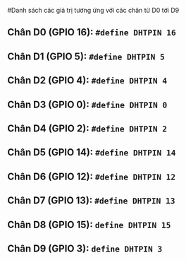 #Danh sách các giá trị tương ứng với các chân từ D0 tới D9
## Chân D0 (GPIO 16): `#define DHTPIN 16`
## Chân D1 (GPIO 5): `#define DHTPIN 5`
## Chân D2 (GPIO 4): `#define DHTPIN 4`
## Chân D3 (GPIO 0): `#define DHTPIN 0`
## Chân D4 (GPIO 2): `#define DHTPIN 2`
## Chân D5 (GPIO 14): `#define DHTPIN 14`
## Chân D6 (GPIO 12): `#define DHTPIN 12`
## Chân D7 (GPIO 13): `#define DHTPIN 13`
## Chân D8 (GPIO 15): `define DHTPIN 15`
## Chân D9 (GPIO 3): `define DHTPIN 3`
